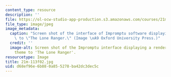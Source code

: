 ```yaml
---
content_type: resource
description: ''
file: https://ol-ocw-studio-app-production.s3.amazonaws.com/courses/21m-113-developing-musical-structures-fall-2002/d68ef96e6b880a855278ba42dc3dec5c_21m-113f02.jpg
file_type: image/jpeg
image_metadata:
  caption: "Screen shot of the interface of Impromptu software displaying the theme\
    \ to \"The Lone Ranger.\" (Image \xA9 Oxford University Press.)"
  credit: ''
  image-alt: Screen shot of the Impromptu interface displaying a rendering of the
    theme to 'The Lone Ranger'.
resourcetype: Image
title: 21m-113f02.jpg
uid: d68ef96e-6b88-0a85-5278-ba42dc3dec5c
---
```


